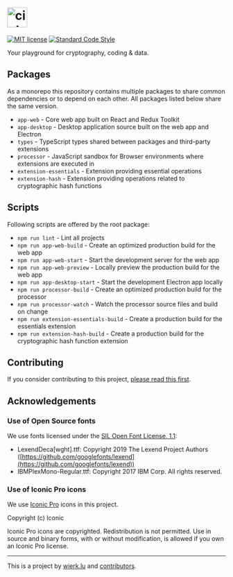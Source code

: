 
<a href="https://ciphereditor.com">
  <h1>
    <img src="https://cdn.ciphereditor.com/assets/images/logo-ciphereditor-full-horizontal-light-pill.svg" alt="ciphereditor" height="46" />
  </h1>
</a>

[![MIT license](https://img.shields.io/badge/license-MIT-brightgreen.svg?style=flat-square&labelColor=688097)](LICENSE.txt)
[![Standard Code Style](https://img.shields.io/badge/code_style-standard-brightgreen.svg?style=flat-square&labelColor=688097)](https://standardjs.com)

Your playground for cryptography, coding & data.

## Packages

As a monorepo this repository contains multiple packages to share common dependencies or to depend on each other. All packages listed below share the same version.

- `app-web` - Core web app built on React and Redux Toolkit
- `app-desktop` - Desktop application source built on the web app and Electron
- `types` - TypeScript types shared between packages and third-party extensions
- `processor` - JavaScript sandbox for Browser environments where extensions are executed in
- `extension-essentials` - Extension providing essential operations
- `extension-hash` - Extension providing operations related to cryptographic hash functions

## Scripts

Following scripts are offered by the root package:

- `npm run lint` - Lint all projects
- `npm run app-web-build` - Create an optimized production build for the web app
- `npm run app-web-start` - Start the development server for the web app
- `npm run app-web-preview` - Locally preview the production build for the web app
- `npm run app-desktop-start` - Start the development Electron app locally
- `npm run processor-build` - Create an optimized production build for the processor
- `npm run processor-watch` - Watch the processor source files and build on change
- `npm run extension-essentials-build` - Create a production build for the essentials extension
- `npm run extension-hash-build` - Create a production build for the cryptographic hash function extension

## Contributing

If you consider contributing to this project, [please read this first](CONTRIBUTING.md).

## Acknowledgements

### Use of Open Source fonts

We use fonts licensed under the [SIL Open Font License, 1.1](http://scripts.sil.org/OFL):

- LexendDeca[wght].ttf: Copyright 2019 The Lexend Project Authors ([https://github.com/googlefonts/lexend](https://github.com/googlefonts/lexend))
- IBMPlexMono-Regular.ttf: Copyright 2017 IBM Corp. All rights reserved.

### Use of Iconic Pro icons

We use [Iconic Pro](https://iconic.app) icons in this project.

Copyright (c) Iconic

Iconic Pro icons are copyrighted. Redistribution is not permitted. Use in source and binary forms, with or without modification, is allowed if you own an Iconic Pro license.

---

This is a project by [wierk.lu](https://wierk.lu/) and [contributors](https://github.com/wierkstudio/ciphereditor/graphs/contributors).
